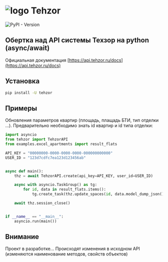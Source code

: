 # ![logo Tehzor](https://tehzor.com/images/components/Header/logo.svg)
![PyPI - Version](https://img.shields.io/pypi/v/tehzor)
## Обертка над  API системы Техзор на python (async/await)
Официальная документация [https://api.tehzor.ru/docs](https://api.tehzor.ru/docs)

## Установка
```bash
pip install -U tehzor
```

## Примеры
Обновления параметров квартир (площадь, плащадь БТИ, тип отделки ...). Предварительно необходимо знать id квартир и id типа отделки:

```python
import asyncio
from tehzor import TehzorAPI
from examples.excel_apartments import result_flats

API_KEY = "00000000-0000-0000-0000-000000000000"
USER_ID = "123d7cdfc7ea123d123456ab"


async def main():
    thz = await TehzorAPI.create(api_key=API_KEY, user_id=USER_ID)

    async with asyncio.TaskGroup() as tg:
        for id, data in result_flats.items():
            tg.create_task(thz.update_spaces(id, data.model_dump_json()))

    await thz.session_close()


if __name__ == "__main__":
    asyncio.run(main())
```
## Внимание
Проект в разработке...  Происходят изменения в исходном API (изменяются наименование методов, свойств объектов) 
